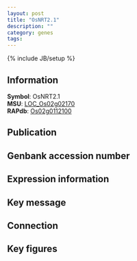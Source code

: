 ```yaml
---
layout: post
title: "OsNRT2.1"
description: ""
category: genes
tags: 
---
```

{% include JB/setup %}

## Information
__Symbol__: OsNRT2.1  
__MSU__: [LOC_Os02g02170](http://rice.plantbiology.msu.edu/cgi-bin/ORF_infopage.cgi?orf=LOC_Os02g02170)  
__RAPdb__: [Os02g0112100](http://rapdb.dna.affrc.go.jp/viewer/gbrowse_details/irgsp1?name=Os02g0112100)  

## Publication

## Genbank accession number

## Expression information

## Key message

## Connection

## Key figures


